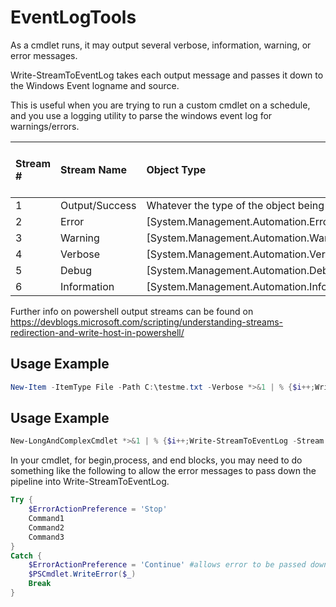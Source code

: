 # EventLogTools
As a cmdlet runs, it may output several verbose, information, warning, or error messages. 

Write-StreamToEventLog takes each output message and passes it down to the Windows Event logname and source.

This is useful when you are trying to run a custom cmdlet on a schedule, and you use a logging utility to parse the windows event log for warnings/errors.

| Stream # | Stream Name    | Object Type                                      | Resulting Windows Event Entry Type |
|:---------|:---------------|:-------------------------------------------------|:-----------------------------------|
| 1        | Output/Success | Whatever the type of the object being output is  | Information                        | 
| 2        | Error          | [System.Management.Automation.ErrorRecord]       | Error                              |
| 3        | Warning        | [System.Management.Automation.WarningRecord]     | Warning                            |
| 4        | Verbose        | [System.Management.Automation.VerboseRecord]     | Information                        |
| 5        | Debug          | [System.Management.Automation.DebugRecord]       | Information                        |
| 6        | Information    | [System.Management.Automation.InformationRecord] | Information                        |

Further info on powershell output streams can be found on 
https://devblogs.microsoft.com/scripting/understanding-streams-redirection-and-write-host-in-powershell/

## Usage Example
```powershell
New-Item -ItemType File -Path C:\testme.txt -Verbose *>&1 | % {$i++;Write-StreamToEventLog -Stream $_ -ID $i -Logname 'Application' -Source 'Powershell'}
```

## Usage Example
```powershell
New-LongAndComplexCmdlet *>&1 | % {$i++;Write-StreamToEventLog -Stream $_ -ID $i -Logname 'Application' -Source 'Powershell'}
```

In your cmdlet, for begin,process, and end blocks, you may need to do something like the following to 
allow the error messages to pass down the pipeline into Write-StreamToEventLog.

```powershell
Try {
    $ErrorActionPreference = 'Stop'
    Command1
    Command2
    Command3
}
Catch {
    $ErrorActionPreference = 'Continue' #allows error to be passed down the pipeline
    $PSCmdlet.WriteError($_)
    Break
}
```